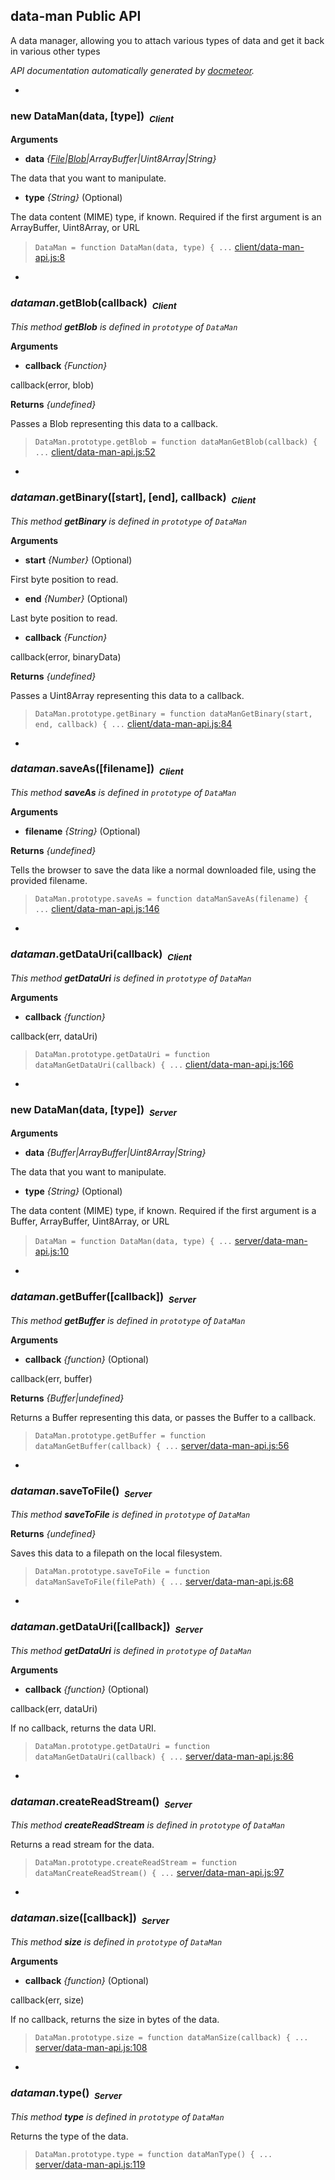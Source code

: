 ## data-man Public API ##

A data manager, allowing you to attach various types of data and get it back in various other types

_API documentation automatically generated by [docmeteor](https://github.com/raix/docmeteor)._

-

### <a name="DataMan"></a>new DataMan(data, [type])&nbsp;&nbsp;<sub><i>Client</i></sub> ###


__Arguments__

* __data__ *{[File](#File)|[Blob](#Blob)|ArrayBuffer|Uint8Array|String}*  

 The data that you want to manipulate.

* __type__ *{String}*  (Optional)

 The data content (MIME) type, if known. Required if the first argument is an ArrayBuffer, Uint8Array, or URL



> ```DataMan = function DataMan(data, type) { ...``` [client/data-man-api.js:8](client/data-man-api.js#L8)


-

### <a name="DataMan.prototype.getBlob"></a>*dataman*.getBlob(callback)&nbsp;&nbsp;<sub><i>Client</i></sub> ###

*This method __getBlob__ is defined in `prototype` of `DataMan`*

__Arguments__

* __callback__ *{Function}*  

 callback(error, blob)


__Returns__  *{undefined}*


Passes a Blob representing this data to a callback.

> ```DataMan.prototype.getBlob = function dataManGetBlob(callback) { ...``` [client/data-man-api.js:52](client/data-man-api.js#L52)


-

### <a name="DataMan.prototype.getBinary"></a>*dataman*.getBinary([start], [end], callback)&nbsp;&nbsp;<sub><i>Client</i></sub> ###

*This method __getBinary__ is defined in `prototype` of `DataMan`*

__Arguments__

* __start__ *{Number}*  (Optional)

 First byte position to read.

* __end__ *{Number}*  (Optional)

 Last byte position to read.

* __callback__ *{Function}*  

 callback(error, binaryData)


__Returns__  *{undefined}*


Passes a Uint8Array representing this data to a callback.

> ```DataMan.prototype.getBinary = function dataManGetBinary(start, end, callback) { ...``` [client/data-man-api.js:84](client/data-man-api.js#L84)


-

### <a name="DataMan.prototype.saveAs"></a>*dataman*.saveAs([filename])&nbsp;&nbsp;<sub><i>Client</i></sub> ###

*This method __saveAs__ is defined in `prototype` of `DataMan`*

__Arguments__

* __filename__ *{String}*  (Optional)

__Returns__  *{undefined}*

Tells the browser to save the data like a normal downloaded file,
using the provided filename.


> ```DataMan.prototype.saveAs = function dataManSaveAs(filename) { ...``` [client/data-man-api.js:146](client/data-man-api.js#L146)


-

### <a name="DataMan.prototype.getDataUri"></a>*dataman*.getDataUri(callback)&nbsp;&nbsp;<sub><i>Client</i></sub> ###

*This method __getDataUri__ is defined in `prototype` of `DataMan`*

__Arguments__

* __callback__ *{function}*  

 callback(err, dataUri)



> ```DataMan.prototype.getDataUri = function dataManGetDataUri(callback) { ...``` [client/data-man-api.js:166](client/data-man-api.js#L166)


-

### <a name="DataMan"></a>new DataMan(data, [type])&nbsp;&nbsp;<sub><i>Server</i></sub> ###


__Arguments__

* __data__ *{Buffer|ArrayBuffer|Uint8Array|String}*  

 The data that you want to manipulate.

* __type__ *{String}*  (Optional)

 The data content (MIME) type, if known. Required if the first argument is a Buffer, ArrayBuffer, Uint8Array, or URL



> ```DataMan = function DataMan(data, type) { ...``` [server/data-man-api.js:10](server/data-man-api.js#L10)


-

### <a name="DataMan.prototype.getBuffer"></a>*dataman*.getBuffer([callback])&nbsp;&nbsp;<sub><i>Server</i></sub> ###

*This method __getBuffer__ is defined in `prototype` of `DataMan`*

__Arguments__

* __callback__ *{function}*  (Optional)

 callback(err, buffer)


__Returns__  *{Buffer|undefined}*


Returns a Buffer representing this data, or passes the Buffer to a callback.

> ```DataMan.prototype.getBuffer = function dataManGetBuffer(callback) { ...``` [server/data-man-api.js:56](server/data-man-api.js#L56)


-

### <a name="DataMan.prototype.saveToFile"></a>*dataman*.saveToFile()&nbsp;&nbsp;<sub><i>Server</i></sub> ###

*This method __saveToFile__ is defined in `prototype` of `DataMan`*

__Returns__  *{undefined}*


Saves this data to a filepath on the local filesystem.

> ```DataMan.prototype.saveToFile = function dataManSaveToFile(filePath) { ...``` [server/data-man-api.js:68](server/data-man-api.js#L68)


-

### <a name="DataMan.prototype.getDataUri"></a>*dataman*.getDataUri([callback])&nbsp;&nbsp;<sub><i>Server</i></sub> ###

*This method __getDataUri__ is defined in `prototype` of `DataMan`*

__Arguments__

* __callback__ *{function}*  (Optional)

 callback(err, dataUri)



If no callback, returns the data URI.

> ```DataMan.prototype.getDataUri = function dataManGetDataUri(callback) { ...``` [server/data-man-api.js:86](server/data-man-api.js#L86)


-

### <a name="DataMan.prototype.createReadStream"></a>*dataman*.createReadStream()&nbsp;&nbsp;<sub><i>Server</i></sub> ###

*This method __createReadStream__ is defined in `prototype` of `DataMan`*


Returns a read stream for the data.

> ```DataMan.prototype.createReadStream = function dataManCreateReadStream() { ...``` [server/data-man-api.js:97](server/data-man-api.js#L97)


-

### <a name="DataMan.prototype.size"></a>*dataman*.size([callback])&nbsp;&nbsp;<sub><i>Server</i></sub> ###

*This method __size__ is defined in `prototype` of `DataMan`*

__Arguments__

* __callback__ *{function}*  (Optional)

 callback(err, size)



If no callback, returns the size in bytes of the data.

> ```DataMan.prototype.size = function dataManSize(callback) { ...``` [server/data-man-api.js:108](server/data-man-api.js#L108)


-

### <a name="DataMan.prototype.type"></a>*dataman*.type()&nbsp;&nbsp;<sub><i>Server</i></sub> ###

*This method __type__ is defined in `prototype` of `DataMan`*


Returns the type of the data.

> ```DataMan.prototype.type = function dataManType() { ...``` [server/data-man-api.js:119](server/data-man-api.js#L119)


